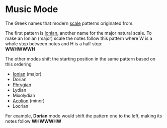 # Music Mode

The Greek names that modern [scale](scales.md) patterns originated from.  
  
The first pattern is [Ionian](ionian_mode.md), another name for the major natural scale. To make an Ionian (major) scale the notes follow this pattern where W is a whole step between notes and H is a half step:  
**WWHWWWH**  
  
The other modes shift the starting position in the same pattern based on this ordering
- [Ionian](ionian_mode.md) (major)
- Dorian
- [Phrygian](phrygian_mode.md)
- Lydian
- Mixolydian
- [Aeolion](aeolian_mode.md) (minor)
- Locrian

For example, **Dorian** mode would shift the pattern one to the left, making its notes follow **WHWWWHW**
